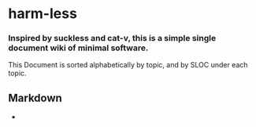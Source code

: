 # harm-less
### Inspired by suckless and cat-v, this is a simple single document wiki of minimal software.

This Document is sorted alphabetically by topic, and by SLOC under each topic.

## Markdown
- 
